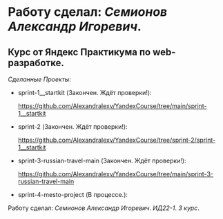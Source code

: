 # Работу сделал: *Семионов Александр Игоревич*.
## Курс от Яндекс Практикума по web-разработке.

*Сделанные Проекты:*

- sprint-1__startkit (Закончен. Ждёт проверки!):
  
  https://github.com/Alexandralexv/YandexCourse/tree/main/sprint-1__startkit

- sprint-2 (Закончен. Ждёт проверки!):
  
  https://github.com/Alexandralexv/YandexCourse/tree/sprint-2/sprint-1__startkit
  
- sprint-3-russian-travel-main (Закончен. Ждёт проверки!):
  
  https://github.com/Alexandralexv/YandexCourse/tree/main/sprint-3-russian-travel-main

- sprint-4-mesto-project (В процессе.):

Работу сделал: *Семионов Александр Игоревич*. *ИД22-1*. *3 курс*.
